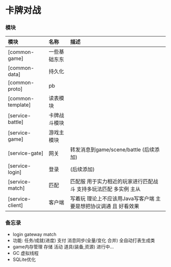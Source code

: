 # 卡牌对战

### 模块

| 模块                | 名称     | 描述                                   |  
|:------------------|:-------|:-------------------------------------|
| [common-game]     | 一些基础东东 |                                      |
| [common-data]     | 持久化    |                                      |
| [common-proto]    | pb     |                                      |
| [common-template] | 读表模块   |                                      |
| [service-battle]  | 卡牌战斗模块 |                                      |
| [service-game]    | 游戏主模块  |                                      |
| [service-gate]    | 网关     | 转发消息到game/scene/battle (后续添加)        |
| [service-login]   | 登录     | (后续添加)                               |
| [service-match]   | 匹配     | 匹配服 用于实力相近的玩家进行匹配战斗 支持多玩法匹配 多实例 主从   |
| [service-client]  | 客户端    | 写着玩 理论上不应该用Java写客户端 主要是想把协议调通 且 好看效果 |

### 备忘录

* login gateway match
* 功能:  任务/成就(进度) 支付 消息同步(全量/变化 合并) 全自动打表生成类
* game内存管理 存储 活动 道具(装备,资源) 进行中...
* GC 虚拟线程
* SQLite优化

